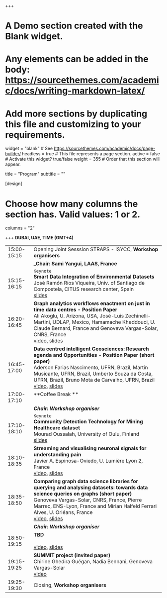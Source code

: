 +++
# A Demo section created with the Blank widget.
# Any elements can be added in the body: https://sourcethemes.com/academic/docs/writing-markdown-latex/
# Add more sections by duplicating this file and customizing to your requirements.

widget = "blank"  # See https://sourcethemes.com/academic/docs/page-builder/
headless = true  # This file represents a page section.
active = false  # Activate this widget? true/false
weight = 355  # Order that this section will appear.

title = "Program"
subtitle = ""

[design]
  # Choose how many columns the section has. Valid values: 1 or 2.
  columns = "2"

+++
**DUBAI, UAE, TIME (GMT+4)** []()

|  |  |
|---|---|
|15:00-15:15 | Opening Joint Sesssion STRAPS - ISYCC, **Workshop organisers** |
|  | **_Chair: Sami Yangui, LAAS, France** |
|15:15-16:15 | `Keynote` </br> **Smart Data Integration of Environmental Datasets** </br>José Ramón Ríos Viqueira, Univ. of Santiago de Compostela, CITUS research center, Spain </br> [slides]()|
|16:20-16:45| **Graph analytics workflows enactment on just in time data centres - Position Paper** </br> Ali Akoglu, U. Arizona, USA, José-Luis Zechinelli-Martini, UDLAP, Mexico, Hamamache Kheddouci, U. Claude Bernard, France and Genoveva Vargas-Solar, CNRS, France </br>[video](), [slides]()|
|16:45-17:00 | **Data centred intelligent Geosciences: Research agenda and Opportunities - Position Paper (short paper)** </br> Aderson Farias Nascimento, UFRN, Brazil, Martin Musicante, UFRN, Brazil, Umberto Souza da Costa, UFRN, Brazil, Bruno Mota de Carvalho, UFRN, Brazil </br>[video](), [slides]()|
|17:00-17:10 | **Coffee Break ** </br> </br> |
|  | ***Chair: Workshop organiser*** | 
|17:10-18:10 | `Keynote` </br> **Community Detection Technology for Mining Healthcare dataset**  </br>  Mourad Oussalah, University of Oulu, Finland </br> [slides]()|
|18:10-18:35 | **Streaming and visualising neuronal signals for understanding pain** </br> Javier A. Espinosa-Oviedo, U. Lumière Lyon 2, France </br> [video](), [slides]()
|18:35-18:50 | **Comparing graph data science libraries for querying and analysing datasets: towards data science queries on graphs (short paper)** </br> Genoveva Vargas-Solar, CNRS, France, Pierre Marrec, ENS-Lyon, France and Mirian Halfeld Ferrari Alves, U. Orléans, France </br> [video](), [slides]()
|  | ***Chair: Workshop organiser*** |
|18:50-19:15 | **TBD** </br>  </br> [video](), [slides]()|
|19:15-19:25 | **SUMMIT project (invited paper)** </br> Chirine Ghedira Guégan, Nadia Bennani, Genoveva Vargas-Solar </br> [video]()
|19:25-19:30 | Closing, **Workshop organisers** |


